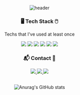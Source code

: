 <div align = "center">
  
![header](https://capsule-render.vercel.app/api?type=waving&color=auto&height=200&section=header&text=Amy%20Lim&fontSize=90&animation=twinkling)

### 🖥️ Tech Stack 🖱️
Techs that I've used at least once
  
![](https://img.shields.io/badge/Java-007396?style=flat-square&logo=Java&logoColor=white)
![](https://img.shields.io/badge/Oracle-F80000?style=flat-square&logo=Oracle&logoColor=white)
![](https://img.shields.io/badge/Spring-6DB33F?style=flat-square&logo=Spring&logoColor=white)
![](https://img.shields.io/badge/HTML5-E34F26?style=flat-square&logo=HTML5&logoColor=white)
![](https://img.shields.io/badge/CSS3-1572B6?style=flat-square&logo=CSS3&logoColor=white)
![](https://img.shields.io/badge/JavaScript-F7DF1E?style=flat-square&logo=JavaScript&logoColor=white)

###  📬 Contact 📝

<a href = "mailto:amylim32897@gmail.com">
  <img src="https://img.shields.io/badge/Gmail-EA4335?style=flat-square&logo=Gmail&logoColor=white"/>
</a>
<a href = "https://amylim.tistory.com">
  <img src="https://img.shields.io/badge/Tech Blog-808080?style=flat-square&logoColor=white"/>
</a>
<a href = "https://github.com/AmyLim328">
  <img src="https://img.shields.io/badge/GitHub-181717?style=flat-square&logo=GitHub&logoColor=white"/>
</a>
</br>
</br>

![Anurag's GitHub stats](https://github-readme-stats.vercel.app/api?username=amylim328&show_icons=true&theme=dark)
  
</div>

<!--
**AmyLim328/AmyLim328** is a ✨ _special_ ✨ repository because its `README.md` (this file) appears on your GitHub profile.

Here are some ideas to get you started:

- 🔭 I’m currently working on ...
- 🌱 I’m currently learning ...
- 👯 I’m looking to collaborate on ...
- 🤔 I’m looking for help with ...
- 💬 Ask me about ...
- 📫 How to reach me: ...
- 😄 Pronouns: ...
- ⚡ Fun fact: ...
-->

